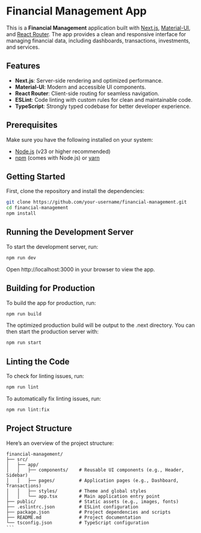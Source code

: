 # Financial Management App

This is a **Financial Management** application built with [Next.js](https://nextjs.org), [Material-UI](https://mui.com/), and [React Router](https://reactrouter.com/). The app provides a clean and responsive interface for managing financial data, including dashboards, transactions, investments, and services.

## Features

- **Next.js**: Server-side rendering and optimized performance.
- **Material-UI**: Modern and accessible UI components.
- **React Router**: Client-side routing for seamless navigation.
- **ESLint**: Code linting with custom rules for clean and maintainable code.
- **TypeScript**: Strongly typed codebase for better developer experience.

## Prerequisites

Make sure you have the following installed on your system:

- [Node.js](https://nodejs.org/) (v23 or higher recommended)
- [npm](https://www.npmjs.com/) (comes with Node.js) or [yarn](https://yarnpkg.com/)

## Getting Started

First, clone the repository and install the dependencies:

```bash
git clone https://github.com/your-username/financial-management.git
cd financial-management
npm install
```

## Running the Development Server

To start the development server, run:

```bash
npm run dev
```
Open http://localhost:3000 in your browser to view the app.

## Building for Production
To build the app for production, run:

```bash
npm run build
```
The optimized production build will be output to the .next directory. You can then start the production server with:

```bash
npm run start
```
## Linting the Code
To check for linting issues, run:

```bash
npm run lint
```
To automatically fix linting issues, run:

```bash
npm run lint:fix
```
## Project Structure

Here’s an overview of the project structure:

````
financial-management/
├── src/
│   ├── app/
│   │   ├── components/    # Reusable UI components (e.g., Header, Sidebar)
│   │   ├── pages/         # Application pages (e.g., Dashboard, Transactions)
│   │   ├── styles/        # Theme and global styles
│   │   └── app.tsx        # Main application entry point
├── public/                # Static assets (e.g., images, fonts)
├── .eslintrc.json         # ESLint configuration
├── package.json           # Project dependencies and scripts
├── README.md              # Project documentation
└── tsconfig.json          # TypeScript configuration
```